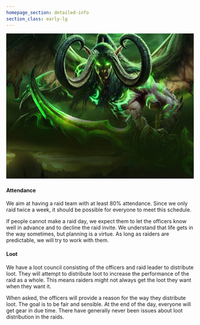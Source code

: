 ```yaml
---
homepage_section: detailed-info
section_class: early-lg
---
```


![Illidan](img/standout.jpg "We are totally prepared...")

#### Attendance

We aim at having a raid team with at least 80% attendance. Since we only raid twice a week, it should be possible for everyone to meet this schedule.

If people cannot make a raid day, we expect them to let the officers know well in advance and to decline the raid invite. We understand that life gets in the way sometimes, but planning is a virtue. As long as raiders are predictable, we will try to work with them.

#### Loot

We have a loot council consisting of the officers and raid leader to distribute loot. They will attempt to distribute loot to increase the performance of the raid as a whole. This means raiders might not always get the loot they want when they want it.

When asked, the officers will provide a reason for the way they distribute loot. The goal is to be fair and sensible. At the end of the day, everyone will get gear in due time. There have generally never been issues about loot distribution in the raids.